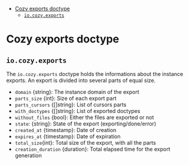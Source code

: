 - [Cozy exports doctype](#cozy-exports-doctype)
  - [`io.cozy.exports`](#iocozyexports)

# Cozy exports doctype

## `io.cozy.exports`

The `io.cozy.exports` doctype holds the informations about the instance exports.
An export is divided into several parts of equal size.

- `domain` {string}: The instance domain of the export
- `parts_size` {int}: Size of each export part
- `parts_cursors` {\[]string}: List of cursors parts
- `with_doctypes` {\[]string}: List of exported doctypes
- `without_files` {bool}: Either the files are exported or not
- `state`: {string}: State of the export (exporting/done/error)
- `created_at` {timestamp}: Date of creation
- `expires_at` {timestamp}: Date of expiration
- `total_size`{int}: Total size of the export, with all the parts
- `creation_duration` {duration}: Total elapsed time for the export generation
